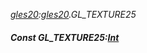 _[gles20](../../modules/gles20/gles20-module.md):[gles20](../../modules/gles20/gles20-module.md).GL\_TEXTURE25_
##### Const GL\_TEXTURE25:[Int](../../modules/wonkey/wonkey-types-int.md)
